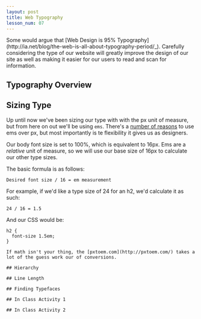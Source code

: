 ```yaml
---
layout: post
title: Web Typography
lesson_num: 07
---
```


<p class="lead">Some would argue that [Web Design is 95% Typography](http://ia.net/blog/the-web-is-all-about-typography-period/_). Carefully considering the type of our website will greatly improve the design of our site as well as making it easier for our users to read and scan for information.</p>

## Typography Overview

## Sizing Type

Up until now we've been sizing our type with with the px unit of measure, but from here on out we'll be using `ems`. There's a [number of reasons](http://css-tricks.com/why-ems/) to use ems over px, but most importantly is te flexibility it gives us as designers.

Our body font size is set to 100%, which is equivalent to 16px. Ems are a *relative* unit of measure, so we will use our base size of 16px to calculate our other type sizes.

The basic formula is as follows:

```
Desired font size / 16 = em measurement
```

For example, if we'd like a type size of 24 for an h2, we'd calculate it as such:

```
24 / 16 = 1.5
```

And our CSS would be:

```
h2 {
  font-size 1.5em;
}

If math isn't your thing, the [pxtoem.com](http://pxtoem.com/) takes a lot of the guess work our of conversions.

## Hierarchy

## Line Length

## Finding Typefaces

## In Class Activity 1

## In Class Activity 2
